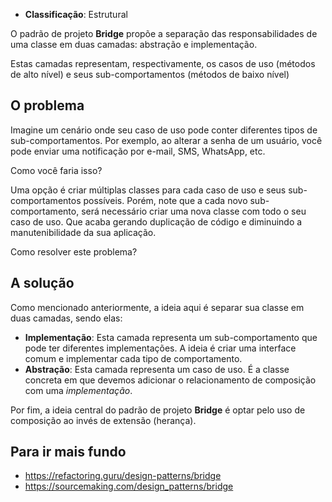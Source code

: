 - **Classificação**: Estrutural

O padrão de projeto **Bridge** propõe a separação das responsabilidades de uma classe em duas camadas: abstração e implementação. 

Estas camadas representam, respectivamente, os casos de uso (métodos de alto nível) e seus sub-comportamentos (métodos de baixo nível)

## O problema

Imagine um cenário onde seu caso de uso pode conter diferentes tipos de sub-comportamentos. Por exemplo, ao alterar a senha de um usuário, você pode enviar uma notificação por e-mail, SMS, WhatsApp, etc.

Como você faria isso?

Uma opção é criar múltiplas classes para cada caso de uso e seus sub-comportamentos possíveis. Porém, note que a cada novo sub-comportamento, será necessário criar uma nova classe com todo o seu caso de uso. Que acaba gerando duplicação de código e diminuindo a manutenibilidade da sua aplicação.

Como resolver este problema?

## A solução

Como mencionado anteriormente, a ideia aqui é separar sua classe em duas camadas, sendo elas:

- **Implementação**: Esta camada representa um sub-comportamento que pode ter diferentes implementações. A ideia é criar uma interface comum e implementar cada tipo de comportamento.
- **Abstração**: Esta camada representa um caso de uso. É a classe concreta em que devemos adicionar o relacionamento de composição com uma *implementação*.

Por fim, a ideia central do padrão de projeto **Bridge** é optar pelo uso de composição ao invés de extensão (herança).

## Para ir mais fundo

- <https://refactoring.guru/design-patterns/bridge>
- <https://sourcemaking.com/design_patterns/bridge>
